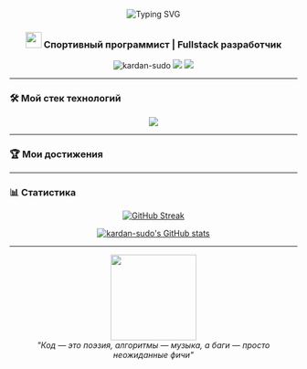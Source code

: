<p align="center">
  <img src="https://readme-typing-svg.demolab.com?font=Fira+Code&size=30&duration=3000&pause=1000&color=7A3FF7&center=true&vCenter=true&width=435&lines=Привет%2C+я+kardan-sudo!;Чемпион+Орловской+области;1+взрослый+разряд;Python+%26+Vue.js+Developer" alt="Typing SVG" />
</p>

<h3 align="center">
  <img src="https://media.giphy.com/media/hvRJCLFzcasrR4ia7z/giphy.gif" width="28"> Спортивный программист | Fullstack разработчик
</h3>

<p align="center">
  <img src="https://komarev.com/ghpvc/?username=kardan-sudo&label=Profile+Views&color=7A3FF7&style=flat" alt="kardan-sudo" /> 
  <a href="https://t.me/your_telegram"><img src="https://img.shields.io/badge/Telegram-2CA5E0?style=flat&logo=telegram&logoColor=white"/></a>
  <a href="https://codeforces.com/profile/your_profile"><img src="https://img.shields.io/badge/Codeforces-445f9d?style=flat&logo=codeforces&logoColor=white"/></a>
</p>

---

### 🛠️ Мой стек технологий

<p align="center">
  <img src="https://skillicons.dev/icons?i=python,django,vue,postgres,redis,docker,nginx,git,github" />
</p>

---

### 🏆 Мои достижения


---

### 📊 Статистика

<div align="center">
  
[![GitHub Streak](https://streak-stats.demolab.com?user=kardan-sudo&theme=dark&hide_border=true&date_format=j%20M%5B%20Y%5D)](https://git.io/streak-stats)

[![kardan-sudo's GitHub stats](https://github-readme-stats.vercel.app/api?username=kardan-sudo&show_icons=true&theme=radical)](https://github.com/kardan-sudo)

</div>


---

<p align="center">
  <img src="https://media.giphy.com/media/ZCN6F3FAkwsyOGU2RS/giphy.gif" width="150">
  <br>
  <em>"Код — это поэзия, алгоритмы — музыка, а баги — просто неожиданные фичи"</em>
</p>

